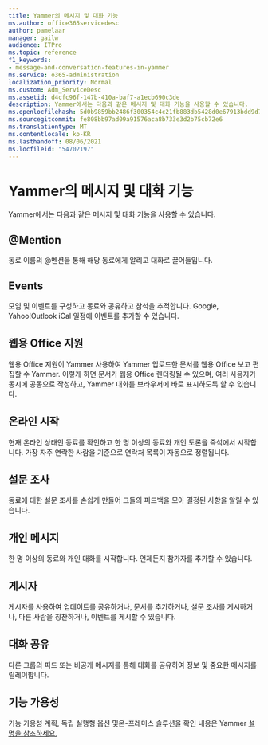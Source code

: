 ```yaml
---
title: Yammer의 메시지 및 대화 기능
ms.author: office365servicedesc
author: pamelaar
manager: gailw
audience: ITPro
ms.topic: reference
f1_keywords:
- message-and-conversation-features-in-yammer
ms.service: o365-administration
localization_priority: Normal
ms.custom: Adm_ServiceDesc
ms.assetid: d4cfc96f-147b-410a-baf7-a1ecb690c3de
description: Yammer에서는 다음과 같은 메시지 및 대화 기능을 사용할 수 있습니다.
ms.openlocfilehash: 5d0b9859bb2486f300354c4c21fb883db5428d0e67913bdd9d78d1043d63e7ed
ms.sourcegitcommit: fe808bb97ad09a91576aca8b733e3d2b75cb72e6
ms.translationtype: MT
ms.contentlocale: ko-KR
ms.lasthandoff: 08/06/2021
ms.locfileid: "54702197"
---
```

# <a name="message-and-conversation-features-in-yammer"></a>Yammer의 메시지 및 대화 기능

Yammer에서는 다음과 같은 메시지 및 대화 기능을 사용할 수 있습니다.
  
## <a name="mention"></a>@Mention

동료 이름의 @멘션을 통해 해당 동료에게 알리고 대화로 끌어들입니다.

## <a name="events"></a>Events

모임 및 이벤트를 구성하고 동료와 공유하고 참석을 추적합니다. Google, Yahoo!Outlook iCal 일정에 이벤트를 추가할 수 있습니다.
  
## <a name="office-for-the-web-support"></a>웹용 Office 지원

웹용 Office 지원이 Yammer 사용하여 Yammer 업로드한 문서를 웹용 Office 보고 편집할 수 Yammer. 이렇게 하면 문서가 웹용 Office 렌더링될 수 있으며, 여러 사용자가 동시에 공동으로 작성하고, Yammer 대화를 브라우저에 바로 표시하도록 할 수 있습니다.

## <a name="online-now"></a>온라인 시작

현재 온라인 상태인 동료를 확인하고 한 명 이상의 동료와 개인 토론을 즉석에서 시작합니다. 가장 자주 연락한 사람을 기준으로 연락처 목록이 자동으로 정렬됩니다.

## <a name="polls"></a>설문 조사

동료에 대한 설문 조사를 손쉽게 만들어 그들의 피드백을 모아 결정된 사항을 알릴 수 있습니다.
  
## <a name="private-messages"></a>개인 메시지

한 명 이상의 동료와 개인 대화를 시작합니다. 언제든지 참가자를 추가할 수 있습니다.

## <a name="publisher"></a>게시자

게시자를 사용하여 업데이트를 공유하거나, 문서를 추가하거나, 설문 조사를 게시하거나, 다른 사람을 칭찬하거나, 이벤트를 게시할 수 있습니다.
    
## <a name="share-conversations"></a>대화 공유

다른 그룹의 피드 또는 비공개 메시지를 통해 대화를 공유하여 정보 및 중요한 메시지를 릴레이합니다.
  
## <a name="feature-availability"></a>기능 가용성

기능 가용성 계획, 독립 실행형 옵션 및온-프레미스 솔루션을 확인 내용은 Yammer [설명을 참조하세요.](yammer-service-description.md)
  
